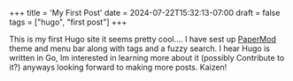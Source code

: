 +++
title = 'My First Post'
date = 2024-07-22T15:32:13-07:00
draft = false
tags = ["hugo", "first post"]
+++

This is my first Hugo site it seems pretty cool....
I have sest up [PaperMod](https://github.com/adityatelange/hugo-PaperMod/tree/exampleSite) theme and menu bar along with tags and a fuzzy search.
I hear Hugo is written in Go, Im interested in learning more about it (possibly Contribute to it?) anyways looking forward to making more posts. Kaizen! 
